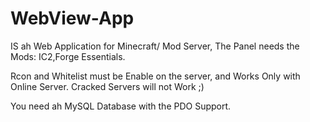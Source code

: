 # WebView-App

IS ah Web Application for Minecraft/ Mod Server,
The Panel needs the Mods: IC2,Forge Essentials.

Rcon and Whitelist must be Enable on the server,
and Works Only with Online Server. Cracked Servers
will not Work ;)

You need ah MySQL Database with the PDO Support.
